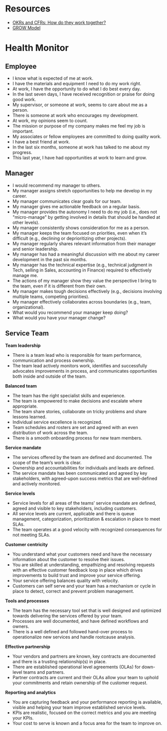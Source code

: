 # Resources

- [OKRs and CFRs: How do they work together?](https://www.whatmatters.com/resources/difference-between-okr-cfr/)
- [GROW Model](https://en.wikipedia.org/wiki/GROW_model)



# Health Monitor
## Employee

- I know what is expected of me at work.
- I have the materials and equipment I need to do my work right.
- At work, I have the opportunity to do what I do best every day.
- In the last seven days, I have received recognition or praise for doing good work.
- My supervisor, or someone at work, seems to care about me as a person.
- There is someone at work who encourages my development.
- At work, my opinions seem to count.
- The mission or purpose of my company makes me feel my job is important.
- My associates or fellow employees are committed to doing quality work.
- I have a best friend at work.
- In the last six months, someone at work has talked to me about my progress.
- This last year, I have had opportunities at work to learn and grow.

## Manager

- I would recommend my manager to others.
- My manager assigns stretch opportunities to help me develop in my career.
- My manager communicates clear goals for our team.
- My manager gives me actionable feedback on a regular basis.
- My manager provides the autonomy I need to do my job (i.e., does not "micro-manage" by getting involved in details that should be handled at other levels).
- My manager consistently shows consideration for me as a person.
- My manager keeps the team focused on priorities, even when it’s difficult (e.g., declining or deprioritizing other projects).
- My manager regularly shares relevant information from their manager and senior leadership.
- My manager has had a meaningful discussion with me about my career development in the past six months.
- My manager has the technical expertise (e.g., technical judgment in Tech, selling in Sales, accounting in Finance) required to effectively manage me.
- The actions of my manager show they value the perspective I bring to the team, even if it is different from their own.
- My manager makes tough decisions effectively (e.g., decisions involving multiple teams, competing priorities).
- My manager effectively collaborates across boundaries (e.g., team, organizational).
- What would you recommend your manager keep doing?
- What would you have your manager change?

## Service Team

**Team leadership** 
- There is a team lead who is responsible for team performance, communication and process ownership. 
- The team lead actively monitors work, identifies and successfully advocates improvements in process, and communicates opportunities both inside and outside of the team.

**Balanced team** 
- The team has the right specialist skills and experience. 
- The team is empowered to make decisions and escalate where appropriate. 
- The team share stories, collaborate on tricky problems and share lessons learned.
- Individual service excellence is recognized.
- Team schedules and rosters are set and agreed with an even distribution of work across the team. 
- There is a smooth onboarding process for new team members.

**Service mandate**
- The services offered by the team are defined and documented. The scope of the team’s work is clear.
- Ownership and accountabilities for individuals and leads are defined. 
- The service mandate has been communicated and agreed by key stakeholders, with agreed-upon success metrics that are well-defined and actively monitored.

**Service levels**
- Service levels for all areas of the teams’ service mandate are defined, agreed and visible to key stakeholders, including customers.
- All service levels are current, applicable and there is queue management, categorization, prioritization & escalation in place to meet SLAs. 
- The team operates at a good velocity with recognized consequences for not meeting SLAs.

**Customer centricity**
- You understand what your customers need and have the necessary information about the customer to resolve their issues. 
- You are skilled at understanding, empathizing and resolving requests with an effective customer feedback loop in place which drives improvements to build trust and
improve your service offering. 
- Your service offering balances quality with velocity.
- Customers can self serve and your team has a mechanism or cycle in place to detect, correct and prevent problem management. 

**Tools and processes**
- The team has the necessary tool set that is well designed and optimized towards delivering the services offered by your team.
- Processes are well documented, and have defined workflows and owners. 
- There is a well defined and followed hand-over process to operationalize new services and handle rootcause analysis.

**Effective partnership**
- Your vendors and partners are known, key contracts are documented and there is a trusting relationship(s) in place.
- There are established operational level agreements (OLAs) for down-level teams and partners. 
- Partner contracts are current and their OLAs allow your team to uphold your commitments and retain ownership of the customer request.

**Reporting and analytics**
- You are capturing feedback and your performance reporting is available, visible and helping your team improve established service levels. 
- KPIs are realistic, focused on the correct metrics and you are meeting your KPIs. 
- Your cost to serve is known and a focus area for the team to improve on.
